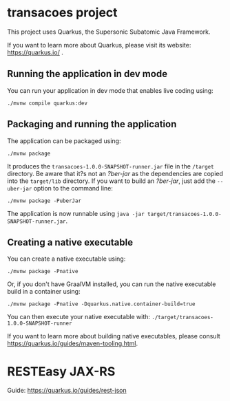 # transacoes project

This project uses Quarkus, the Supersonic Subatomic Java Framework.

If you want to learn more about Quarkus, please visit its website: https://quarkus.io/ .

## Running the application in dev mode

You can run your application in dev mode that enables live coding using:
```shell script
./mvnw compile quarkus:dev
```

## Packaging and running the application

The application can be packaged using:
```shell script
./mvnw package
```
It produces the `transacoes-1.0.0-SNAPSHOT-runner.jar` file in the `/target` directory.
Be aware that it?s not an _?ber-jar_ as the dependencies are copied into the `target/lib` directory.
If you want to build an _?ber-jar_, just add the `--uber-jar` option to the command line:
```shell script
./mvnw package -PuberJar
```

The application is now runnable using `java -jar target/transacoes-1.0.0-SNAPSHOT-runner.jar`.

## Creating a native executable

You can create a native executable using: 
```shell script
./mvnw package -Pnative
```

Or, if you don't have GraalVM installed, you can run the native executable build in a container using: 
```shell script
./mvnw package -Pnative -Dquarkus.native.container-build=true
```

You can then execute your native executable with: `./target/transacoes-1.0.0-SNAPSHOT-runner`

If you want to learn more about building native executables, please consult https://quarkus.io/guides/maven-tooling.html.

# RESTEasy JAX-RS

Guide: https://quarkus.io/guides/rest-json


